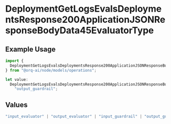 # DeploymentGetLogsEvalsDeploymentsResponse200ApplicationJSONResponseBodyData45EvaluatorType

## Example Usage

```typescript
import {
  DeploymentGetLogsEvalsDeploymentsResponse200ApplicationJSONResponseBodyData45EvaluatorType,
} from "@orq-ai/node/models/operations";

let value:
  DeploymentGetLogsEvalsDeploymentsResponse200ApplicationJSONResponseBodyData45EvaluatorType =
    "output_guardrail";
```

## Values

```typescript
"input_evaluator" | "output_evaluator" | "input_guardrail" | "output_guardrail"
```